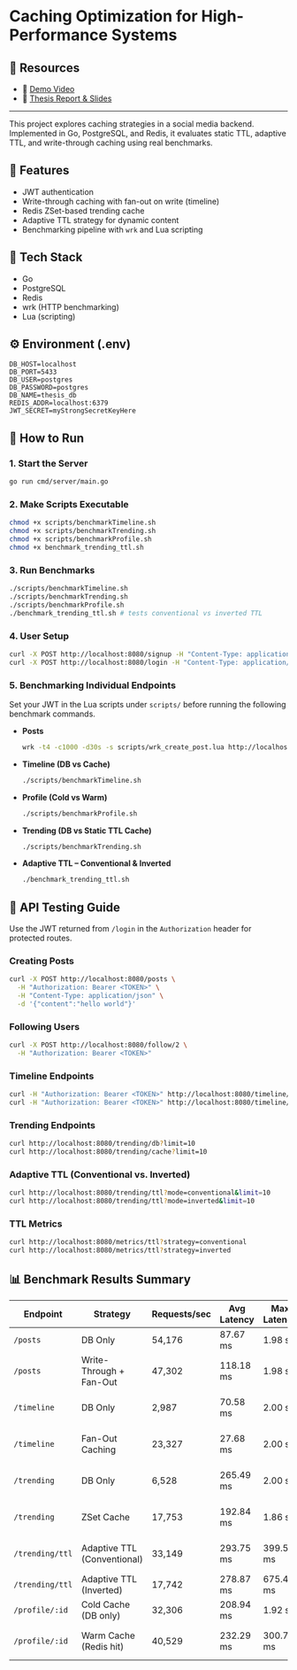 # Caching Optimization for High-Performance Systems

## 📎 Resources

- 🔗 [Demo Video](https://www.youtube.com/watch?v=UdKiaBQyl5A)
- 📄 [Thesis Report & Slides](https://drive.google.com/drive/folders/1zzhBtGxGyeFITczU0Efz6mBtrRfZf2im)

---

This project explores caching strategies in a social media backend. Implemented in Go, PostgreSQL, and Redis, it evaluates static TTL, adaptive TTL, and write-through caching using real benchmarks.

## 🔧 Features

- JWT authentication
- Write-through caching with fan-out on write (timeline)
- Redis ZSet-based trending cache
- Adaptive TTL strategy for dynamic content
- Benchmarking pipeline with `wrk` and Lua scripting

## 🧪 Tech Stack

- Go
- PostgreSQL
- Redis
- wrk (HTTP benchmarking)
- Lua (scripting)

## ⚙️ Environment (.env)
```env
DB_HOST=localhost
DB_PORT=5433
DB_USER=postgres
DB_PASSWORD=postgres
DB_NAME=thesis_db
REDIS_ADDR=localhost:6379
JWT_SECRET=myStrongSecretKeyHere
```


## 🚀 How to Run

### 1. Start the Server
```bash
go run cmd/server/main.go
```

### 2. Make Scripts Executable
```bash
chmod +x scripts/benchmarkTimeline.sh
chmod +x scripts/benchmarkTrending.sh
chmod +x scripts/benchmarkProfile.sh
chmod +x benchmark_trending_ttl.sh
```

### 3. Run Benchmarks
```bash
./scripts/benchmarkTimeline.sh
./scripts/benchmarkTrending.sh
./scripts/benchmarkProfile.sh
./benchmark_trending_ttl.sh # tests conventional vs inverted TTL
```

### 4. User Setup
```bash
curl -X POST http://localhost:8080/signup -H "Content-Type: application/json" -d '{"username":"user2", "password":"password2"}'
curl -X POST http://localhost:8080/login -H "Content-Type: application/json" -d '{"username":"user1", "password":"password1"}'
```

### 5. Benchmarking Individual Endpoints
Set your JWT in the Lua scripts under `scripts/` before running the following
benchmark commands.

- **Posts**
  ```bash
  wrk -t4 -c1000 -d30s -s scripts/wrk_create_post.lua http://localhost:8080/posts
  ```
- **Timeline (DB vs Cache)**
  ```bash
  ./scripts/benchmarkTimeline.sh
  ```
- **Profile (Cold vs Warm)**
  ```bash
  ./scripts/benchmarkProfile.sh
  ```
- **Trending (DB vs Static TTL Cache)**
  ```bash
  ./scripts/benchmarkTrending.sh
  ```
- **Adaptive TTL – Conventional & Inverted**
  ```bash
  ./benchmark_trending_ttl.sh
  ```

## 🧪 API Testing Guide
Use the JWT returned from `/login` in the `Authorization` header for protected routes.

### Creating Posts
```bash
curl -X POST http://localhost:8080/posts \
  -H "Authorization: Bearer <TOKEN>" \
  -H "Content-Type: application/json" \
  -d '{"content":"hello world"}'
```

### Following Users
```bash
curl -X POST http://localhost:8080/follow/2 \
  -H "Authorization: Bearer <TOKEN>"
```

### Timeline Endpoints
```bash
curl -H "Authorization: Bearer <TOKEN>" http://localhost:8080/timeline/db
curl -H "Authorization: Bearer <TOKEN>" http://localhost:8080/timeline/cache
```

### Trending Endpoints
```bash
curl http://localhost:8080/trending/db?limit=10
curl http://localhost:8080/trending/cache?limit=10
```

### Adaptive TTL (Conventional vs. Inverted)
```bash
curl http://localhost:8080/trending/ttl?mode=conventional&limit=10
curl http://localhost:8080/trending/ttl?mode=inverted&limit=10
```

### TTL Metrics
```bash
curl http://localhost:8080/metrics/ttl?strategy=conventional
curl http://localhost:8080/metrics/ttl?strategy=inverted
```

## 📊 Benchmark Results Summary

| Endpoint         | Strategy                    | Requests/sec | Avg Latency | Max Latency | Transfer/sec | Key Observations                                      |
|------------------|-----------------------------|--------------|-------------|-------------|---------------|-------------------------------------------------------|
| `/posts`         | DB Only                     | 54,176       | 87.67 ms    | 1.98 s      | 8.99 MB/s     | No caching; high throughput.                         |
| `/posts`         | Write-Through + Fan-Out     | 47,302       | 118.18 ms   | 1.98 s      | 7.85 MB/s     | Slightly slower due to Redis and fan-out writes.     |
| `/timeline`      | DB Only                     | 2,987        | 70.58 ms    | 2.00 s      | 0.60 MB/s     | Low performance due to join-heavy DB operations.     |
| `/timeline`      | Fan-Out Caching             | 23,327       | 27.68 ms    | 2.00 s      | 4.35 MB/s     | ~8× faster; Redis list accelerates feed retrieval.   |
| `/trending`      | DB Only                     | 6,528        | 265.49 ms   | 2.00 s      | 1.23 MB/s     | Slow due to aggregation/sorting logic.               |
| `/trending`      | ZSet Cache                  | 17,753       | 192.84 ms   | 1.86 s      | 2.05 MB/s     | ~2.7× speedup; Redis ZSet enables fast ranking.      |
| `/trending/ttl`  | Adaptive TTL (Conventional) | 33,149       | 293.75 ms   | 399.51 ms   | 5.93 MB/s     | Best throughput overall; stable TTL for hot content. |
| `/trending/ttl`  | Adaptive TTL (Inverted)     | 17,742       | 278.87 ms   | 675.44 ms   | 3.11 MB/s     | Lower throughput; frequent evictions.                |
| `/profile/:id`   | Cold Cache (DB only)        | 32,306       | 208.94 ms   | 1.92 s      | 6.28 MB/s     | Moderate latency with many misses.                   |
| `/profile/:id`   | Warm Cache (Redis hit)      | 40,529       | 232.29 ms   | 300.73 ms   | 7.89 MB/s     | Improved throughput and lower DB load.               |

